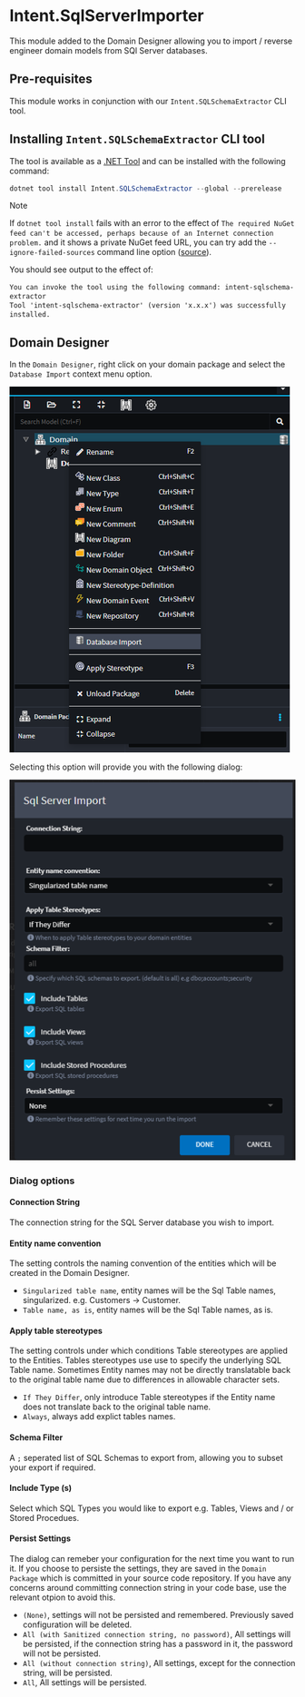 ﻿# Intent.SqlServerImporter

This module added to the Domain Designer allowing you to import / reverse engineer domain models from SQl Server databases.

## Pre-requisites

This module works in conjunction with our `Intent.SQLSchemaExtractor` CLI tool.

## Installing `Intent.SQLSchemaExtractor` CLI tool

The tool is available as a [.NET Tool](https://docs.microsoft.com/dotnet/core/tools/global-tools) and can be installed with the following command:

```powershell
dotnet tool install Intent.SQLSchemaExtractor --global --prerelease
```

> [!NOTE]
> If `dotnet tool install` fails with an error to the effect of `The required NuGet feed can't be accessed, perhaps because of an Internet connection problem.` and it shows a private NuGet feed URL, you can try add the `--ignore-failed-sources` command line option ([source](https://learn.microsoft.com/dotnet/core/tools/troubleshoot-usage-issues#nuget-feed-cant-be-accessed)).

You should see output to the effect of:

```text
You can invoke the tool using the following command: intent-sqlschema-extractor
Tool 'intent-sqlschema-extractor' (version 'x.x.x') was successfully installed.
```

## Domain Designer

In the `Domain Designer`, right click on your domain package and select the `Database Import` context menu option.

![Database Import context menu item](./docs/images/db-import.png)

Selecting this option will provide you with the following dialog:

![Database Import dialog](./docs/images/db-import-dialog.png)

### Dialog options

#### Connection String

The connection string for the SQL Server database you wish to import.

#### Entity name convention

The setting controls the naming convention of the entities which will be created in the Domain Designer.

- `Singularized table name`,  entity names will be the Sql Table names, singularized. e.g. Customers -> Customer.
- `Table name, as is`, entity names will be the Sql Table names, as is.

#### Apply table stereotypes

The setting controls under which conditions Table stereotypes are applied to the Entities. Tables stereotypes use use to specify the underlying SQL Table name.
Sometimes Entity names may not be directly translatable back to the original table name due to differences in allowable character sets.

- `If They Differ`,  only introduce Table stereotypes if the Entity name does not translate back to the original table name.
- `Always`, always add explict tables names.

#### Schema Filter

A `;` seperated list of SQL Schemas to export from, allowing you to subset your export if required.

#### Include Type (s)

Select which SQL Types you would like to export e.g. Tables, Views and / or Stored Procedues.

#### Persist Settings

The dialog can remeber your configuration for the next time you want to run it. If you choose to persiste the settings, they are saved in the `Domain Package` which is committed in your source code repository.
If you have any concerns around committing connection string in your code base, use the relevant otpion to avoid this.

- `(None)`,  settings will not be persisted and remembered. Previously saved configuration will be deleted.
- `All (with Sanitized connection string, no password)`,  All settings will be persisted, if the connection string has a password in it, the password will not be persisted.
- `All (without connection string)`,  All settings, except for the connection string, will be persisted.
- `All`, All settings will be persisted.